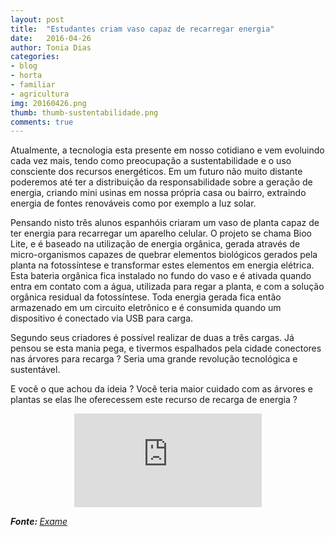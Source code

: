 ```yaml
---
layout: post
title:  "Estudantes criam vaso capaz de recarregar energia"
date:   2016-04-26
author: Tonia Dias
categories: 
- blog
- horta
- familiar
- agricultura
img: 20160426.png
thumb: thumb-sustentabilidade.png
comments: true
---
```


Atualmente, a tecnologia esta presente em nosso cotidiano e vem evoluindo cada vez mais, tendo como preocupação a sustentabilidade e o uso consciente dos recursos energéticos. Em um futuro não muito distante poderemos até ter a distribuição da responsabilidade sobre a geração de energia, criando mini usinas em nossa própria casa ou bairro, extraindo energia de fontes renováveis como por exemplo a luz solar. <!--more-->

Pensando nisto três alunos espanhóis criaram um vaso de planta capaz de ter energia para recarregar um aparelho celular. O projeto se chama Bioo Lite, e é baseado na utilização de energia orgânica, gerada através de micro-organismos capazes de quebrar elementos biológicos gerados pela planta na fotossíntese e transformar estes elementos em energia elétrica. Esta bateria orgânica fica instalado no fundo do vaso e é ativada quando entra em contato com a água, utilizada para regar a planta, e com a solução orgânica residual da fotossíntese. Toda energia gerada fica então armazenado em um circuito eletrônico e é consumida quando um dispositivo é conectado via USB para carga.

Segundo seus criadores é possível realizar de duas a três cargas. Já pensou se esta mania pega, e tivermos espalhados pela cidade conectores nas árvores para recarga ? Seria uma grande revolução tecnológica e sustentável.

E você o que achou da ideia ? Você teria maior cuidado com as árvores e plantas se elas lhe oferecessem este recurso de recarga de energia ?

<p align="center">
    <iframe class="videoFrame" src="https://youtu.be/QO1p32B-pqk" frameborder="0" allowfullscreen></iframe>
</p>

<i><b>Fonte: </b><a href="http://exame.abril.com.br/tecnologia/noticias/estudantes-criam-vaso-de-planta-que-recarrega-celular-veja">Exame</a></i>